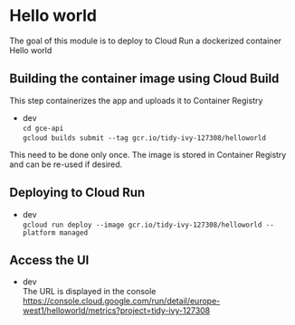 Hello world
============================

The goal of this module is to deploy to Cloud Run a dockerized container Hello world 

## Building the container image using Cloud Build

This step containerizes the app and uploads it to Container Registry

* dev  
    `cd gce-api`  
    `gcloud builds submit --tag gcr.io/tidy-ivy-127308/helloworld`
    
This need to be done only once. The image is stored in Container Registry and can be re-used if desired.

## Deploying to Cloud Run

* dev  
    `gcloud run deploy --image gcr.io/tidy-ivy-127308/helloworld --platform managed`
    
## Access the UI

* dev  
    The URL is displayed in the console https://console.cloud.google.com/run/detail/europe-west1/helloworld/metrics?project=tidy-ivy-127308
    
    